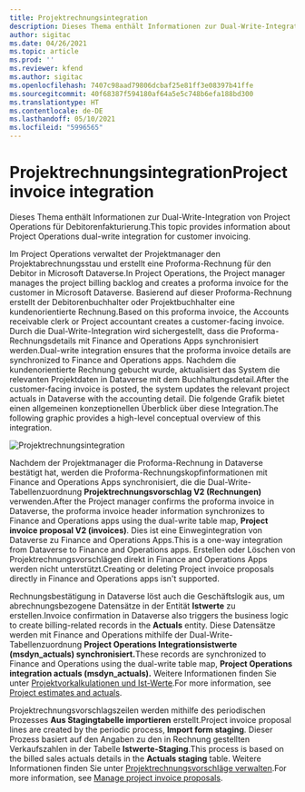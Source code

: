 ```yaml
---
title: Projektrechnungsintegration
description: Dieses Thema enthält Informationen zur Dual-Write-Integration von Project Operations für Debitorenfakturierung.
author: sigitac
ms.date: 04/26/2021
ms.topic: article
ms.prod: ''
ms.reviewer: kfend
ms.author: sigitac
ms.openlocfilehash: 7407c98aad79806dcbaf25e81ff3e08397b41ffe
ms.sourcegitcommit: 40f68387f594180af64a5e5c748b6efa188bd300
ms.translationtype: HT
ms.contentlocale: de-DE
ms.lasthandoff: 05/10/2021
ms.locfileid: "5996565"
---
```

# <a name="project-invoice-integration"></a><span data-ttu-id="ea5e7-103">Projektrechnungsintegration</span><span class="sxs-lookup"><span data-stu-id="ea5e7-103">Project invoice integration</span></span>

<span data-ttu-id="ea5e7-104">Dieses Thema enthält Informationen zur Dual-Write-Integration von Project Operations für Debitorenfakturierung.</span><span class="sxs-lookup"><span data-stu-id="ea5e7-104">This topic provides information about Project Operations dual-write integration for customer invoicing.</span></span>

<span data-ttu-id="ea5e7-105">Im Project Operations verwaltet der Projektmanager den Projektabrechnungsstau und erstellt eine Proforma-Rechnung für den Debitor in Microsoft Dataverse.</span><span class="sxs-lookup"><span data-stu-id="ea5e7-105">In Project Operations, the Project manager manages the project billing backlog and creates a proforma invoice for the customer in Microsoft Dataverse.</span></span> <span data-ttu-id="ea5e7-106">Basierend auf dieser Proforma-Rechnung erstellt der Debitorenbuchhalter oder Projektbuchhalter eine kundenorientierte Rechnung.</span><span class="sxs-lookup"><span data-stu-id="ea5e7-106">Based on this proforma invoice, the Accounts receivable clerk or Project accountant creates a customer-facing invoice.</span></span> <span data-ttu-id="ea5e7-107">Durch die Dual-Write-Integration wird sichergestellt, dass die Proforma-Rechnungsdetails mit Finance and Operations Apps synchronisiert werden.</span><span class="sxs-lookup"><span data-stu-id="ea5e7-107">Dual-write integration ensures that the proforma invoice details are synchronized to Finance and Operations apps.</span></span> <span data-ttu-id="ea5e7-108">Nachdem die kundenorientierte Rechnung gebucht wurde, aktualisiert das System die relevanten Projektdaten in Dataverse mit dem Buchhaltungsdetail.</span><span class="sxs-lookup"><span data-stu-id="ea5e7-108">After the customer-facing invoice is posted, the system updates the relevant project actuals in Dataverse with the accounting detail.</span></span> <span data-ttu-id="ea5e7-109">Die folgende Grafik bietet einen allgemeinen konzeptionellen Überblick über diese Integration.</span><span class="sxs-lookup"><span data-stu-id="ea5e7-109">The following graphic provides a high-level conceptual overview of this integration.</span></span>

   ![Projektrechnungsintegration](./media/DW5Invoicing.png)

<span data-ttu-id="ea5e7-111">Nachdem der Projektmanager die Proforma-Rechnung in Dataverse bestätigt hat, werden die Proforma-Rechnungskopfinformationen mit Finance and Operations Apps synchronisiert, die die Dual-Write-Tabellenzuordnung **Projektrechnungsvorschlag V2 (Rechnungen)** verwenden.</span><span class="sxs-lookup"><span data-stu-id="ea5e7-111">After the Project manager confirms the proforma invoice in Dataverse, the proforma invoice header information synchronizes to Finance and Operations apps using the dual-write table map, **Project invoice proposal V2 (invoices)**.</span></span> <span data-ttu-id="ea5e7-112">Dies ist eine Einwegintegration von Dataverse zu Finance and Operations Apps.</span><span class="sxs-lookup"><span data-stu-id="ea5e7-112">This is a one-way integration from Dataverse to Finance and Operations apps.</span></span> <span data-ttu-id="ea5e7-113">Erstellen oder Löschen von Projektrechnungsvorschlägen direkt in Finance and Operations Apps werden nicht unterstützt.</span><span class="sxs-lookup"><span data-stu-id="ea5e7-113">Creating or deleting Project invoice proposals directly in Finance and Operations apps isn't supported.</span></span>

<span data-ttu-id="ea5e7-114">Rechnungsbestätigung in Dataverse löst auch die Geschäftslogik aus, um abrechnungsbezogene Datensätze in der Entität **Istwerte** zu erstellen.</span><span class="sxs-lookup"><span data-stu-id="ea5e7-114">Invoice confirmation in Dataverse also triggers the business logic to create billing-related records in the **Actuals** entity.</span></span> <span data-ttu-id="ea5e7-115">Diese Datensätze werden mit Finance and Operations mithilfe der Dual-Write-Tabellenzuordnung **Project Operations Integrationsistwerte (msdyn\_actuals) synchronisiert.**</span><span class="sxs-lookup"><span data-stu-id="ea5e7-115">These records are synchronized to Finance and Operations using the dual-write table map, **Project Operations integration actuals (msdyn\_actuals).**</span></span> <span data-ttu-id="ea5e7-116">Weitere Informationen finden Sie unter [Projektvorkalkulationen und Ist-Werte](resource-dual-write-estimates-actuals.md).</span><span class="sxs-lookup"><span data-stu-id="ea5e7-116">For more information, see [Project estimates and actuals](resource-dual-write-estimates-actuals.md).</span></span> 

<span data-ttu-id="ea5e7-117">Projektrechnungsvorschlagszeilen werden mithilfe des periodischen Prozesses **Aus Stagingtabelle importieren** erstellt.</span><span class="sxs-lookup"><span data-stu-id="ea5e7-117">Project invoice proposal lines are created by the periodic process, **Import form staging**.</span></span> <span data-ttu-id="ea5e7-118">Dieser Prozess basiert auf den Angaben zu den in Rechnung gestellten Verkaufszahlen in der Tabelle **Istwerte-Staging**.</span><span class="sxs-lookup"><span data-stu-id="ea5e7-118">This process is based on the billed sales actuals details in the **Actuals staging** table.</span></span> <span data-ttu-id="ea5e7-119">Weitere Informationen finden Sie unter [Projektrechnungsvorschläge verwalten](../invoicing/format-update-project-invoice-proposals.md#create-project-invoice-proposals).</span><span class="sxs-lookup"><span data-stu-id="ea5e7-119">For more information, see [Manage project invoice proposals](../invoicing/format-update-project-invoice-proposals.md#create-project-invoice-proposals).</span></span> 
